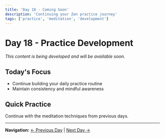```yaml
---
title: 'Day 18 - Coming Soon'
description: 'Continuing your Zen practice journey'
tags: ['practice', 'meditation', 'development']
---
```


# Day 18 - Practice Development

*This content is being developed and will be available soon.*

## Today's Focus
- Continue building your daily practice routine
- Maintain consistency and mindful awareness

## Quick Practice
Continue with the meditation techniques from previous days.

---

**Navigation:** [← Previous Day](day17.md) | [Next Day →](day19.md)
